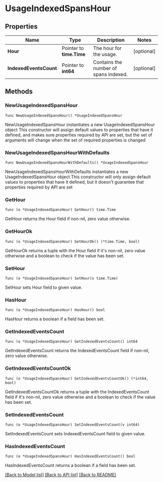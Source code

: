 # UsageIndexedSpansHour

## Properties

Name | Type | Description | Notes
------------ | ------------- | ------------- | -------------
**Hour** | Pointer to **time.Time** | The hour for the usage. | [optional] 
**IndexedEventsCount** | Pointer to **int64** | Contains the number of spans indexed. | [optional] 

## Methods

### NewUsageIndexedSpansHour

`func NewUsageIndexedSpansHour() *UsageIndexedSpansHour`

NewUsageIndexedSpansHour instantiates a new UsageIndexedSpansHour object
This constructor will assign default values to properties that have it defined,
and makes sure properties required by API are set, but the set of arguments
will change when the set of required properties is changed

### NewUsageIndexedSpansHourWithDefaults

`func NewUsageIndexedSpansHourWithDefaults() *UsageIndexedSpansHour`

NewUsageIndexedSpansHourWithDefaults instantiates a new UsageIndexedSpansHour object
This constructor will only assign default values to properties that have it defined,
but it doesn't guarantee that properties required by API are set

### GetHour

`func (o *UsageIndexedSpansHour) GetHour() time.Time`

GetHour returns the Hour field if non-nil, zero value otherwise.

### GetHourOk

`func (o *UsageIndexedSpansHour) GetHourOk() (*time.Time, bool)`

GetHourOk returns a tuple with the Hour field if it's non-nil, zero value otherwise
and a boolean to check if the value has been set.

### SetHour

`func (o *UsageIndexedSpansHour) SetHour(v time.Time)`

SetHour sets Hour field to given value.

### HasHour

`func (o *UsageIndexedSpansHour) HasHour() bool`

HasHour returns a boolean if a field has been set.

### GetIndexedEventsCount

`func (o *UsageIndexedSpansHour) GetIndexedEventsCount() int64`

GetIndexedEventsCount returns the IndexedEventsCount field if non-nil, zero value otherwise.

### GetIndexedEventsCountOk

`func (o *UsageIndexedSpansHour) GetIndexedEventsCountOk() (*int64, bool)`

GetIndexedEventsCountOk returns a tuple with the IndexedEventsCount field if it's non-nil, zero value otherwise
and a boolean to check if the value has been set.

### SetIndexedEventsCount

`func (o *UsageIndexedSpansHour) SetIndexedEventsCount(v int64)`

SetIndexedEventsCount sets IndexedEventsCount field to given value.

### HasIndexedEventsCount

`func (o *UsageIndexedSpansHour) HasIndexedEventsCount() bool`

HasIndexedEventsCount returns a boolean if a field has been set.


[[Back to Model list]](../README.md#documentation-for-models) [[Back to API list]](../README.md#documentation-for-api-endpoints) [[Back to README]](../README.md)


